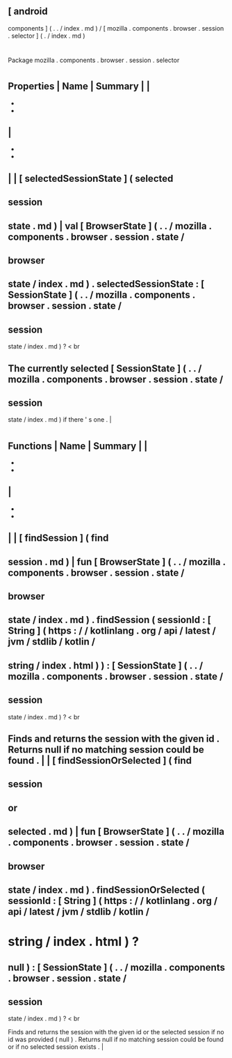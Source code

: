 [
android
-
components
]
(
.
.
/
index
.
md
)
/
[
mozilla
.
components
.
browser
.
session
.
selector
]
(
.
/
index
.
md
)
#
#
Package
mozilla
.
components
.
browser
.
session
.
selector
#
#
#
Properties
|
Name
|
Summary
|
|
-
-
-
|
-
-
-
|
|
[
selectedSessionState
]
(
selected
-
session
-
state
.
md
)
|
val
[
BrowserState
]
(
.
.
/
mozilla
.
components
.
browser
.
session
.
state
/
-
browser
-
state
/
index
.
md
)
.
selectedSessionState
:
[
SessionState
]
(
.
.
/
mozilla
.
components
.
browser
.
session
.
state
/
-
session
-
state
/
index
.
md
)
?
<
br
>
The
currently
selected
[
SessionState
]
(
.
.
/
mozilla
.
components
.
browser
.
session
.
state
/
-
session
-
state
/
index
.
md
)
if
there
'
s
one
.
|
#
#
#
Functions
|
Name
|
Summary
|
|
-
-
-
|
-
-
-
|
|
[
findSession
]
(
find
-
session
.
md
)
|
fun
[
BrowserState
]
(
.
.
/
mozilla
.
components
.
browser
.
session
.
state
/
-
browser
-
state
/
index
.
md
)
.
findSession
(
sessionId
:
[
String
]
(
https
:
/
/
kotlinlang
.
org
/
api
/
latest
/
jvm
/
stdlib
/
kotlin
/
-
string
/
index
.
html
)
)
:
[
SessionState
]
(
.
.
/
mozilla
.
components
.
browser
.
session
.
state
/
-
session
-
state
/
index
.
md
)
?
<
br
>
Finds
and
returns
the
session
with
the
given
id
.
Returns
null
if
no
matching
session
could
be
found
.
|
|
[
findSessionOrSelected
]
(
find
-
session
-
or
-
selected
.
md
)
|
fun
[
BrowserState
]
(
.
.
/
mozilla
.
components
.
browser
.
session
.
state
/
-
browser
-
state
/
index
.
md
)
.
findSessionOrSelected
(
sessionId
:
[
String
]
(
https
:
/
/
kotlinlang
.
org
/
api
/
latest
/
jvm
/
stdlib
/
kotlin
/
-
string
/
index
.
html
)
?
=
null
)
:
[
SessionState
]
(
.
.
/
mozilla
.
components
.
browser
.
session
.
state
/
-
session
-
state
/
index
.
md
)
?
<
br
>
Finds
and
returns
the
session
with
the
given
id
or
the
selected
session
if
no
id
was
provided
(
null
)
.
Returns
null
if
no
matching
session
could
be
found
or
if
no
selected
session
exists
.
|
